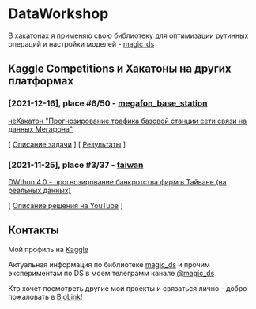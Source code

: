 # DataWorkshop

В хакатонах я применяю свою библиотеку для оптимизации рутинных операций и настройки моделей - [magic_ds](https://github.com/alukyantsev/magic_ds)

## Kaggle Competitions и Хакатоны на других платформах

### [2021-12-16], place #6/50 - [megafon_base_station](https://github.com/alukyantsev/dataworkshop/tree/main/megafon_base_station)
[неХакатон "Прогнозирование трафика базовой станции сети связи на данных Мегафона"](https://ii-s-nulya.ru/nehakaton)

[ [Описание задачи](https://imcs.dvfu.ru/cats/static/problem_text-cid-5855426.html) ]
[ [Результаты](https://imcs.dvfu.ru/cats/?f=rank_table;cid=5855426) ]

### [2021-11-25], place #3/37 - [taiwan](https://github.com/alukyantsev/dataworkshop/tree/main/taiwan)
[DWthon 4.0 - прогнозирование банкротства фирм в Тайване (на реальных данных)](https://www.kaggle.com/c/dwclub-taiwan-runet)

[ [Описание решения на YouTube](https://youtu.be/xD4HRru2kxY?t=906) ]

## Контакты

Мой профиль на [Kaggle](https://www.kaggle.com/andreylukyantsev)

Актуальная информация по библиотеке [magic_ds](https://github.com/alukyantsev/magic_ds) и прочим экспериментам по DS в моем телеграмм канале [@magic_ds](https://t.me/magic_ds)

Кто хочет посмотреть другие мои проекты и связаться лично - добро пожаловать в [BioLink](https://biolink.cx/al)!

